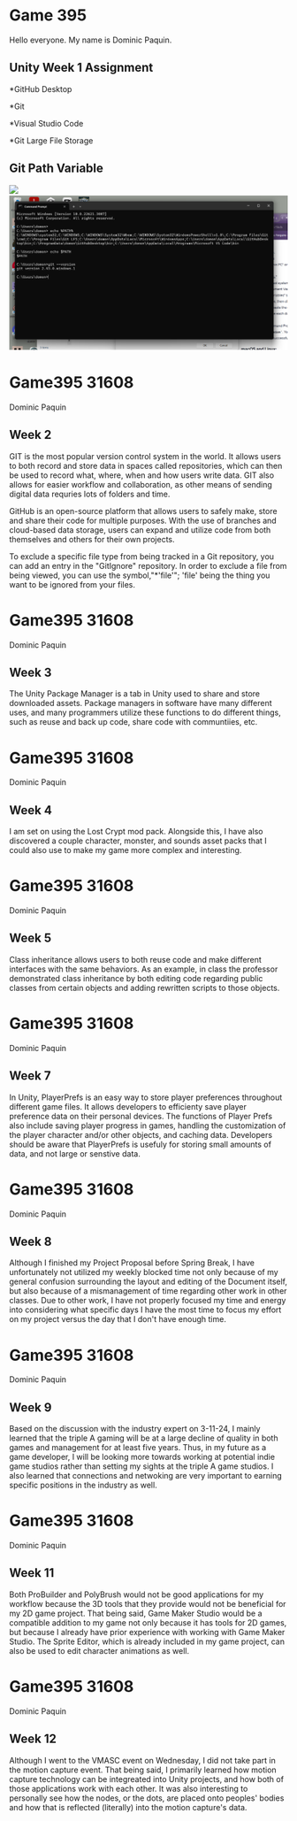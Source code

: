 # Game 395

Hello everyone. My name is Dominic Paquin.

## Unity Week 1 Assignment
*GitHub Desktop

*Git

*Visual Studio Code

*Git Large File Storage

## Git Path Variable
<img src= />![Alt text](<Screenshot (65).png>)

# Game395 31608
Dominic Paquin
## Week 2
GIT is the most popular version control system in the world. It allows users to both record and store data in spaces called repositories, which can then be used to record what, where, when and how users write data. GIT also allows for easier workflow and collaboration, as other means of sending digital data requries lots of folders and time. 

GitHub is an open-source platform that allows users to safely make, store and share their code for multiple purposes. With the use of branches and cloud-based data storage, users can expand and utilize code from both themselves and others for their own projects.

To exclude a specific file type from being tracked in a Git repository, you can add an entry in the "GitIgnore" repository. In order to exclude a file from being viewed, you can use the symbol,"*'file'"; 'file' being the thing you want to be ignored from your files.

# Game395 31608
Dominic Paquin
## Week 3
The Unity Package Manager is a tab in Unity used to share and store downloaded assets. Package managers in software have many different uses, and many programmers utilize these functions to do different things, such as reuse and back up code, share code with communtiies, etc.

# Game395 31608
Dominic Paquin
## Week 4
I am set on using the Lost Crypt mod pack. Alongside this, I have also discovered a couple character, monster, and sounds asset packs that I could also use to make my game more complex and interesting.

# Game395 31608
Dominic Paquin
## Week 5
Class inheritance allows users to both reuse code and make different interfaces with the same behaviors. As an example, in class the professor demonstrated class inheritance by both editing code regarding public classes from certain objects and adding rewritten scripts to those objects.

# Game395 31608
Dominic Paquin
## Week 7
In Unity, PlayerPrefs is an easy way to store player preferences throughout different game files. It allows developers to efficienty save player preference data on their personal devices. The functions of Player Prefs also include saving player progress in games, handling the customization of the player character and/or other objects, and caching data. Developers should be aware that PlayerPrefs is usefuly for storing small amounts of data, and not large or senstive data.

# Game395 31608
Dominic Paquin
## Week 8
Although I finished my Project Proposal before Spring Break, I have unfortunately not utilized my weekly blocked time not only because of my general confusion surrounding the layout and editing of the Document itself, but also because of a mismanagement of time regarding other work in other classes. Due to other work, I have not properly focused my time and energy into considering what specific days I have the most time to focus my effort on my project versus the day that I don't have enough time.

# Game395 31608
Dominic Paquin
## Week 9
Based on the discussion with the industry expert on 3-11-24, I mainly learned that the triple A gaming will be at a large decline of quality in both games and management for at least five years. Thus, in my future as a game developer, I will be looking more towards working at potential indie game studios rather than setting my sights at the triple A game studios. I also learned that connections and netwoking are very important to earning specific positions in the industry as well.

# Game395 31608
Dominic Paquin 
## Week 11
Both ProBuilder and PolyBrush would not be good applications for my workflow because the 3D tools that they provide would not be beneficial for my 2D game project. That being said, Game Maker Studio would be a compatible addition to my game not only because it has tools for 2D games, but because I already have prior experience with working with Game Maker Studio. The Sprite Editor, which is already included in my game project, can also be used to edit character animations as well.

# Game395 31608
Dominic Paquin 
## Week 12
Although I went to the VMASC event on Wednesday, I did not take part in the motion capture event. That being said, I primarily learned how motion capture technology can be integreated into Unity projects, and how both of those applications work with each other. It was also interesting to personally see how the nodes, or the dots, are placed onto peoples' bodies and how that is reflected (literally) into the motion capture's data.

